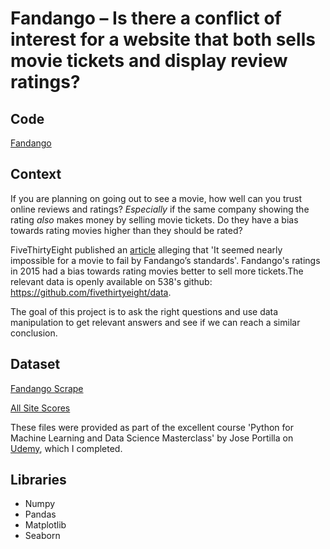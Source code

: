 # Fandango – Is there a conflict of interest for a website that both sells movie tickets and display review ratings?

## Code
[Fandango](https://github.com/Sharma-Amol/Fandango/blob/main/Portfolio%20Project%20-%20Fandango%20Final.ipynb)

## Context
If you are planning on going out to see a movie, how well can you trust online reviews and ratings? *Especially* if the same company showing the rating *also* makes money by selling movie tickets. Do they have a bias towards rating movies higher than they should be rated?

FiveThirtyEight published an [article](http://fivethirtyeight.com/features/fandango-movies-ratings/) alleging that 'It seemed nearly impossible for a movie to fail by Fandango’s standards'. Fandango's ratings in 2015 had a bias towards rating movies better to sell more tickets.The relevant data is  openly available on 538's github: https://github.com/fivethirtyeight/data. 

The goal of this project is to ask the right questions and use data manipulation to get relevant answers and see if we can reach a similar conclusion.  

## Dataset
[Fandango Scrape](https://github.com/Sharma-Amol/Fandango/blob/main/fandango_scrape.csv)

[All Site Scores](https://github.com/Sharma-Amol/Fandango/blob/main/all_sites_scores.csv)

These files were provided as part of the excellent course 'Python for Machine Learning and Data Science Masterclass' by Jose Portilla on [Udemy](https://www.udemy.com/course/python-for-machine-learning-data-science-masterclass/), which I completed.

## Libraries
 * Numpy
 * Pandas
 * Matplotlib
 * Seaborn
